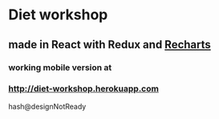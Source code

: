 ﻿# Diet workshop
## made in React with Redux and [Recharts](https://github.com/recharts/recharts "Recharts")

### working mobile version at
### http://diet-workshop.herokuapp.com

hash@designNotReady
 
 
